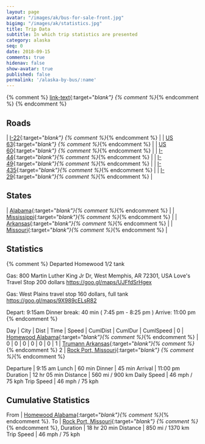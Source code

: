 ```yaml
---
layout: page
avatar: "/images/ak/bus-for-sale-front.jpg"
bigimg: "/images/ak/statistics.jpg"
title: Trip Data
subtitle: In which trip statistics are presented
category: alaska
seq: 0
date: 2018-09-15
comments: true
hidenav: false
show-avatar: true
published: false
permalink: '/alaska-by-bus/:name'
---
```


{% comment %}
[link-text](link-url){:target="_blank"}
{% comment %}_{% endcomment %}
{% endcomment %}


## Roads

| [I-22](https://en.wikipedia.org/wiki/Interstate_22){:target="_blank"} {% comment %}_{% endcomment %} |
| [US 63](https://en.wikipedia.org/wiki/U.S._Route_63){:target="_blank"} {% comment %}_{% endcomment %} |
| [US 60](https://en.wikipedia.org/wiki/U.S._Route_60){:target="_blank"} {% comment %}_{% endcomment %} |
| [I-44](https://en.wikipedia.org/wiki/Interstate_44){:target="_blank"}{% comment %}_{% endcomment %} |
| [I-49](https://en.wikipedia.org/wiki/Interstate_49){:target="_blank"}{% comment %}_{% endcomment %} |
| [I-435](https://en.wikipedia.org/wiki/Interstate_435){:target="_blank"}{% comment %}_{% endcomment %} |
| [I-29](https://en.wikipedia.org/wiki/Interstate_29){:target="_blank"}{% comment %}_{% endcomment %} |

## States

| [Alabama](https://en.wikipedia.org/wiki/Alabama){:target="_blank"}{% comment %}_{% endcomment %} |
| [Mississippi](https://en.wikipedia.org/wiki/Mississippi){:target="_blank"}{% comment %}_{% endcomment %} |
| [Arkansas](https://en.wikipedia.org/wiki/Arkansas){:target="_blank"}{% comment %}_{% endcomment %} |
| [Missouri](https://en.wikipedia.org/wiki/Missouri){:target="_blank"}{% comment %}_{% endcomment %} |


## Statistics

{% comment %}
Departed Homewood 1/2 tank

Gas: 800 Martin Luther King Jr Dr, West Memphis, AR 72301, USA
Love's Travel Stop 
200 dollars
https://goo.gl/maps/UJFfdSrHgex

Gas: West Plains travel stop
160 dollars, full tank
https://goo.gl/maps/9X989cELsR82

Depart: 9:15am
Dinner break: 40 min ( 7:45 pm - 8:25 pm )
Arrive: 11:00 pm
{% endcomment %}

Day | City | Dist | Time | Speed | CumlDist | CumlDur | CumlSpeed |
0 | [Homewood Alabama](https://en.wikipedia.org/wiki/Homewood,_Alabama){:target="_blank"}{% comment %}_{% endcomment %} |
0 | 0 | 0   | 0 | 0 | 0 |
1 | [Trumann Arkansas](https://en.wikipedia.org/wiki/Trumann,_Arkansas){:target="_blank"}{% comment %}_{% endcomment %}
2  | [Rock Port, Missouri](https://en.wikipedia.org/wiki/Rock_Port,_Missouri){:target="_blank"} {% comment %}_{% endcomment %} 

Departure | 9:15 am 
Lunch | 60 min
Dinner | 45 min
Arrival | 11:00 pm 
Duration | 12 hr 05 min
Distance | 560 mi / 900 km
Daily Speed | 46 mph / 75 kph
Trip Speed | 46 mph / 75 kph


## Cumulative Statistics

From | [Homewood Alabama](https://en.wikipedia.org/wiki/Homewood,_Alabama){:target="_blank"}{% comment %}_{% endcomment %}.
To | [Rock Port, Missouri](https://en.wikipedia.org/wiki/Rock_Port,_Missouri){:target="_blank"} {% comment %}_{% endcomment %}, 
Duration | 18 hr 20 min 
Distance | 850 mi / 1370 km
Trip Speed | 46 mph / 75 kph

